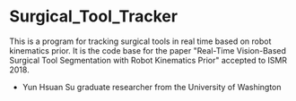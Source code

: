 # Surgical_Tool_Tracker
This is a program for tracking surgical tools in real time based on robot kinematics prior.
It is the code base for the paper "Real-Time Vision-Based Surgical Tool Segmentation with Robot Kinematics Prior" accepted to ISMR 2018.

- Yun Hsuan Su 
  graduate researcher from the University of Washington
